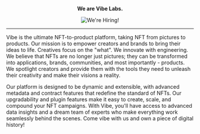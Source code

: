 <p align="center">
  <strong>We are Vibe Labs.</strong>
</p>

<p align="center">
  <img src="https://user-images.githubusercontent.com/24772/236905323-56a92437-367d-44e8-b03f-6bbf71fff568.png" alt="We're Hiring!">
</p>


---

Vibe is the ultimate NFT-to-product platform, taking NFT from pictures to products. Our mission is to empower creators and brands to bring their ideas to life. Creatives focus on the "what". We innovate with engineering. We believe that NFTs are no longer just pictures; they can be transformed into applications, brands, communities, and most importantly - products. We spotlight creators and provide them with the tools they need to unleash their creativity and make their visions a reality.

Our platform is designed to be dynamic and extensible, with advanced metadata and contract features that redefine the standard of NFTs. Our upgradability and plugin features make it easy to create, scale, and compound your NFT campaigns. With Vibe, you'll have access to advanced data insights and a dream team of experts who make everything work seamlessly behind the scenes. Come vibe with us and own a piece of digital history!
